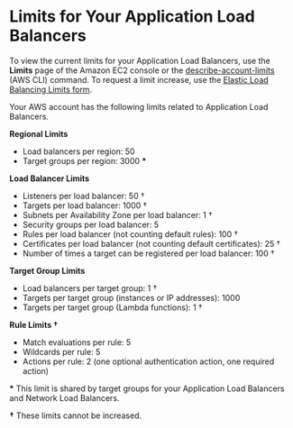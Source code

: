 # Limits for Your Application Load Balancers<a name="load-balancer-limits"></a>

To view the current limits for your Application Load Balancers, use the **Limits** page of the Amazon EC2 console or the [describe\-account\-limits](https://docs.aws.amazon.com/cli/latest/reference/elbv2/describe-account-limits.html) \(AWS CLI\) command\. To request a limit increase, use the [Elastic Load Balancing Limits form](https://console.aws.amazon.com/support/home#/case/create?issueType=service-limit-increase&limitType=service-code-elastic-load-balancers)\.

Your AWS account has the following limits related to Application Load Balancers\.

**Regional Limits**
+ Load balancers per region: 50
+ Target groups per region: 3000 **\***

**Load Balancer Limits**
+ Listeners per load balancer: 50 †
+ Targets per load balancer: 1000 †
+ Subnets per Availability Zone per load balancer: 1 †
+ Security groups per load balancer: 5
+ Rules per load balancer \(not counting default rules\): 100 †
+ Certificates per load balancer \(not counting default certificates\): 25 †
+ Number of times a target can be registered per load balancer: 100 †

**Target Group Limits**
+ Load balancers per target group: 1 †
+ Targets per target group \(instances or IP addresses\): 1000
+ Targets per target group \(Lambda functions\): 1 †

**Rule Limits †**
+ Match evaluations per rule: 5
+ Wildcards per rule: 5
+ Actions per rule: 2 \(one optional authentication action, one required action\)

**\*** This limit is shared by target groups for your Application Load Balancers and Network Load Balancers\.

**†** These limits cannot be increased\.
